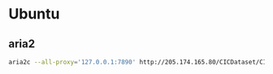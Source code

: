 # Ubuntu
## aria2
```bash
aria2c --all-proxy='127.0.0.1:7890' http://205.174.165.80/CICDataset/CICDDoS2019/Dataset/CSVs/CSV-03-11.zip
```
